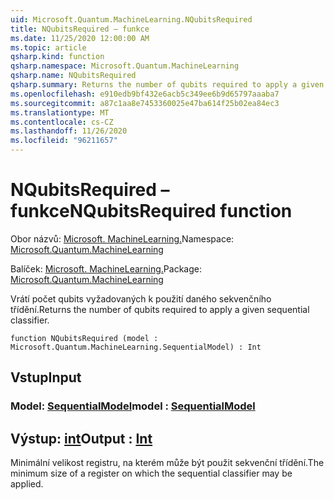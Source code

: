 ```yaml
---
uid: Microsoft.Quantum.MachineLearning.NQubitsRequired
title: NQubitsRequired – funkce
ms.date: 11/25/2020 12:00:00 AM
ms.topic: article
qsharp.kind: function
qsharp.namespace: Microsoft.Quantum.MachineLearning
qsharp.name: NQubitsRequired
qsharp.summary: Returns the number of qubits required to apply a given sequential classifier.
ms.openlocfilehash: e910edb9bf432e6acb5c349ee6b9d65797aaaba7
ms.sourcegitcommit: a87c1aa8e7453360025e47ba614f25b02ea84ec3
ms.translationtype: MT
ms.contentlocale: cs-CZ
ms.lasthandoff: 11/26/2020
ms.locfileid: "96211657"
---
```

# <a name="nqubitsrequired-function"></a><span data-ttu-id="b21e8-102">NQubitsRequired – funkce</span><span class="sxs-lookup"><span data-stu-id="b21e8-102">NQubitsRequired function</span></span>

<span data-ttu-id="b21e8-103">Obor názvů: [Microsoft. MachineLearning.](xref:Microsoft.Quantum.MachineLearning)</span><span class="sxs-lookup"><span data-stu-id="b21e8-103">Namespace: [Microsoft.Quantum.MachineLearning](xref:Microsoft.Quantum.MachineLearning)</span></span>

<span data-ttu-id="b21e8-104">Balíček: [Microsoft. MachineLearning.](https://nuget.org/packages/Microsoft.Quantum.MachineLearning)</span><span class="sxs-lookup"><span data-stu-id="b21e8-104">Package: [Microsoft.Quantum.MachineLearning](https://nuget.org/packages/Microsoft.Quantum.MachineLearning)</span></span>


<span data-ttu-id="b21e8-105">Vrátí počet qubits vyžadovaných k použití daného sekvenčního třídění.</span><span class="sxs-lookup"><span data-stu-id="b21e8-105">Returns the number of qubits required to apply a given sequential classifier.</span></span>

```qsharp
function NQubitsRequired (model : Microsoft.Quantum.MachineLearning.SequentialModel) : Int
```


## <a name="input"></a><span data-ttu-id="b21e8-106">Vstup</span><span class="sxs-lookup"><span data-stu-id="b21e8-106">Input</span></span>

### <a name="model--sequentialmodel"></a><span data-ttu-id="b21e8-107">Model: [SequentialModel](xref:Microsoft.Quantum.MachineLearning.SequentialModel)</span><span class="sxs-lookup"><span data-stu-id="b21e8-107">model : [SequentialModel](xref:Microsoft.Quantum.MachineLearning.SequentialModel)</span></span>





## <a name="output--int"></a><span data-ttu-id="b21e8-108">Výstup: [int](xref:microsoft.quantum.lang-ref.int)</span><span class="sxs-lookup"><span data-stu-id="b21e8-108">Output : [Int](xref:microsoft.quantum.lang-ref.int)</span></span>

<span data-ttu-id="b21e8-109">Minimální velikost registru, na kterém může být použit sekvenční třídění.</span><span class="sxs-lookup"><span data-stu-id="b21e8-109">The minimum size of a register on which the sequential classifier may be applied.</span></span>